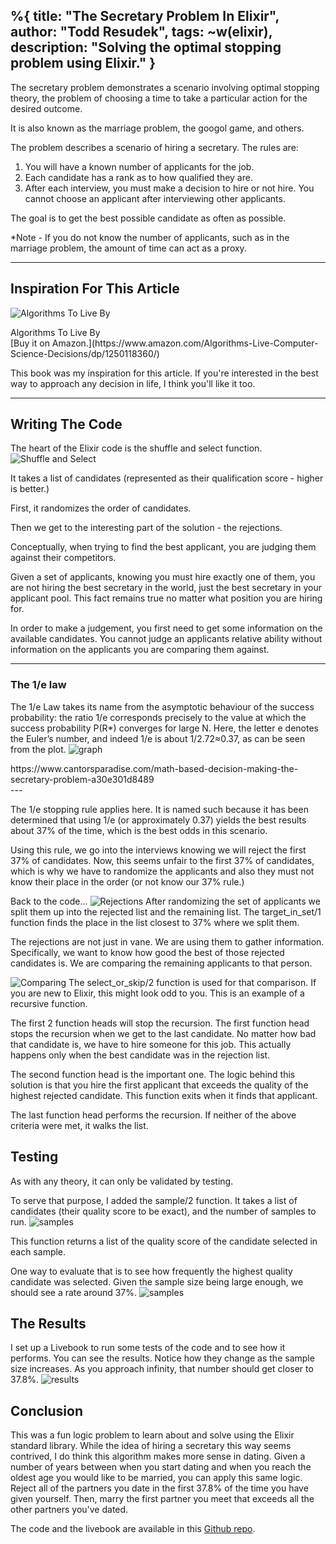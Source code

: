 %{
  title: "The Secretary Problem In Elixir",
  author: "Todd Resudek",
  tags: ~w(elixir),
  description: "Solving the optimal stopping problem using Elixir."
}
---
The secretary problem demonstrates a scenario involving optimal stopping theory, the problem of choosing a time to take a particular action for the desired outcome.

It is also known as the marriage problem, the googol game, and others.

The problem describes a scenario of hiring a secretary. The rules are:
1. You will have a known number of applicants for the job.
2. Each candidate has a rank as to how qualified they are.
3. After each interview, you must make a decision to hire or not hire. You cannot choose an applicant after interviewing other applicants.

The goal is to get the best possible candidate as often as possible.

*Note - If you do not know the number of applicants, such as in the marriage problem, the amount of time can act as a proxy.

---
## Inspiration For This Article

![Algorithms To Live By](../images/20220802/book-cover.jpeg)
<figcaption>Algorithms To Live By</figcaption>
[Buy it on Amazon.](https://www.amazon.com/Algorithms-Live-Computer-Science-Decisions/dp/1250118360/)

This book was my inspiration for this article. If you're interested in the best way to approach any decision in life, I think you'll like it too.

---
## Writing The Code
The heart of the Elixir code is the shuffle and select function.
![Shuffle and Select](../images/20220802/shuffle-and-select.png)

It takes a list of candidates (represented as their qualification score - higher is better.)

First, it randomizes the order of candidates.

Then we get to the interesting part of the solution - the rejections.

Conceptually, when trying to find the best applicant, you are judging them against their competitors.

Given a set of applicants, knowing you must hire exactly one of them, you are not hiring the best secretary in the world, just the best secretary in your applicant pool. This fact remains true no matter what position you are hiring for.

In order to make a judgement, you first need to get some information on the available candidates. You cannot judge an applicants relative ability without information on the applicants you are comparing them against.

---
### The 1/e law

The 1/e Law takes its name from the asymptotic behaviour of the success probability: the ratio 1/e corresponds precisely to the value at which the success probability P(R*) converges for large N. Here, the letter e denotes the Euler’s number, and indeed 1/e is about 1/2.72≈0.37, as can be seen from the plot.
![graph](../images/20220802/graph.jpg)
<figcaption>https://www.cantorsparadise.com/math-based-decision-making-the-secretary-problem-a30e301d8489</figcaption>
---

The 1/e stopping rule applies here. It is named such because it has been determined that using 1/e (or approximately 0.37) yields the best results about 37% of the time, which is the best odds in this scenario.

Using this rule, we go into the interviews knowing we will reject the first 37% of candidates. Now, this seems unfair to the first 37% of candidates, which is why we have to randomize the applicants and also they must not know their place in the order (or not know our 37% rule.)

Back to the code...
![Rejections](../images/20220802/rejections.png)
After randomizing the set of applicants we split them up into the rejected list and the remaining list. The target_in_set/1 function finds the place in the list closest to 37% where we split them.

The rejections are not just in vane. We are using them to gather information. Specifically, we want to know how good the best of those rejected candidates is. We are comparing the remaining applicants to that person.

![Comparing](../images/20220802/select-or-skip.png)
The select_or_skip/2 function is used for that comparison. If you are new to Elixir, this might look odd to you. This is an example of a recursive function. 

The first 2 function heads will stop the recursion. The first function head stops the recursion when we get to the last candidate. No matter how bad that candidate is, we have to hire someone for this job. This actually happens only when the best candidate was in the rejection list.

The second function head is the important one. The logic behind this solution is that you hire the first applicant that exceeds the quality of the highest rejected candidate. This function exits when it finds that applicant.

The last function head performs the recursion. If neither of the above criteria were met, it walks the list.

## Testing
As with any theory, it can only be validated by testing.

To serve that purpose, I added the sample/2 function. It takes a list of candidates (their quality score to be exact), and the number of samples to run.
![samples](../images/20220802/sample.png)

This function returns a list of the quality score of the candidate selected in each sample.

One way to evaluate that is to see how frequently the highest quality candidate was selected. Given the sample size being large enough, we should see a rate around 37%.
![samples](../images/20220802/percent-of-best-candidate.png)


## The Results
I set up a Livebook to run some tests of the code and to see how it performs.
You can see the results. Notice how they change as the sample size increases. As you approach infinity, that number should get closer to 37.8%.
![results](../images/20220802/results.gif)

## Conclusion
This was a fun logic problem to learn about and solve using the Elixir standard library. While the idea of hiring a secretary this way seems contrived, I do think this algorithm makes more sense in dating. Given a number of years between when you start dating and when you reach the oldest age you would like to be married, you can apply this same logic. Reject all of the partners you date in the first 37.8% of the time you have given yourself. Then, marry the first partner you meet that exceeds all the other partners you've dated.

The code and the livebook are available in this [Github repo](https://github.com/supersimple/secretary-problem).
